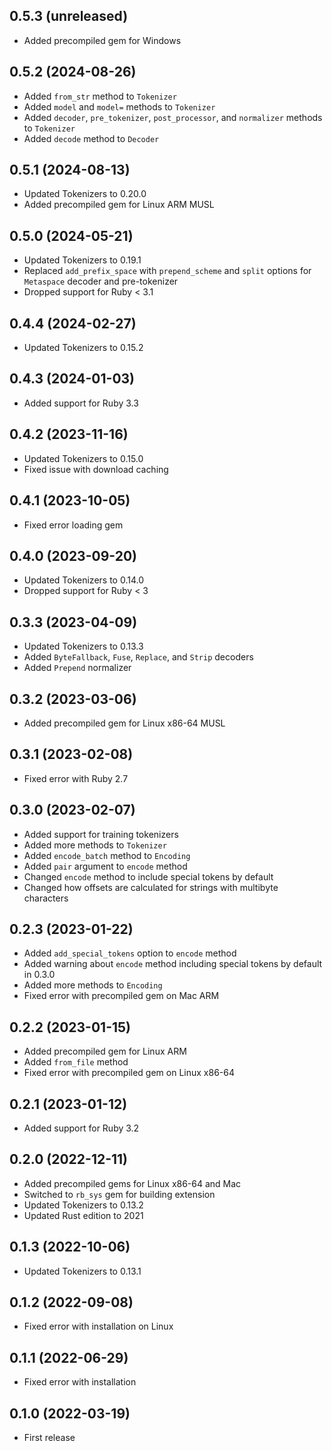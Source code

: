 ## 0.5.3 (unreleased)

- Added precompiled gem for Windows

## 0.5.2 (2024-08-26)

- Added `from_str` method to `Tokenizer`
- Added `model` and `model=` methods to `Tokenizer`
- Added `decoder`, `pre_tokenizer`, `post_processor`, and `normalizer` methods to `Tokenizer`
- Added `decode` method to `Decoder`

## 0.5.1 (2024-08-13)

- Updated Tokenizers to 0.20.0
- Added precompiled gem for Linux ARM MUSL

## 0.5.0 (2024-05-21)

- Updated Tokenizers to 0.19.1
- Replaced `add_prefix_space` with `prepend_scheme` and `split` options for `Metaspace` decoder and pre-tokenizer
- Dropped support for Ruby < 3.1

## 0.4.4 (2024-02-27)

- Updated Tokenizers to 0.15.2

## 0.4.3 (2024-01-03)

- Added support for Ruby 3.3

## 0.4.2 (2023-11-16)

- Updated Tokenizers to 0.15.0
- Fixed issue with download caching

## 0.4.1 (2023-10-05)

- Fixed error loading gem

## 0.4.0 (2023-09-20)

- Updated Tokenizers to 0.14.0
- Dropped support for Ruby < 3

## 0.3.3 (2023-04-09)

- Updated Tokenizers to 0.13.3
- Added `ByteFallback`, `Fuse`, `Replace`, and `Strip` decoders
- Added `Prepend` normalizer

## 0.3.2 (2023-03-06)

- Added precompiled gem for Linux x86-64 MUSL

## 0.3.1 (2023-02-08)

- Fixed error with Ruby 2.7

## 0.3.0 (2023-02-07)

- Added support for training tokenizers
- Added more methods to `Tokenizer`
- Added `encode_batch` method to `Encoding`
- Added `pair` argument to `encode` method
- Changed `encode` method to include special tokens by default
- Changed how offsets are calculated for strings with multibyte characters

## 0.2.3 (2023-01-22)

- Added `add_special_tokens` option to `encode` method
- Added warning about `encode` method including special tokens by default in 0.3.0
- Added more methods to `Encoding`
- Fixed error with precompiled gem on Mac ARM

## 0.2.2 (2023-01-15)

- Added precompiled gem for Linux ARM
- Added `from_file` method
- Fixed error with precompiled gem on Linux x86-64

## 0.2.1 (2023-01-12)

- Added support for Ruby 3.2

## 0.2.0 (2022-12-11)

- Added precompiled gems for Linux x86-64 and Mac
- Switched to `rb_sys` gem for building extension
- Updated Tokenizers to 0.13.2
- Updated Rust edition to 2021

## 0.1.3 (2022-10-06)

- Updated Tokenizers to 0.13.1

## 0.1.2 (2022-09-08)

- Fixed error with installation on Linux

## 0.1.1 (2022-06-29)

- Fixed error with installation

## 0.1.0 (2022-03-19)

- First release
